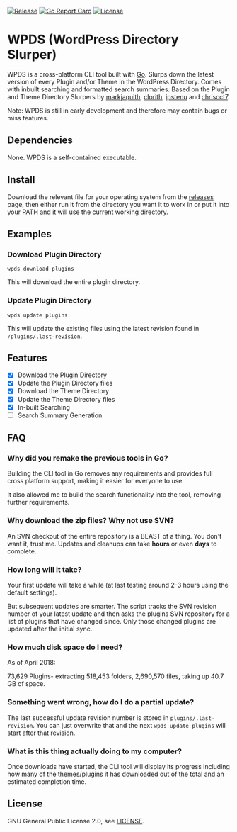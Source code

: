 [![Release](https://img.shields.io/badge/version-v0.4.0-blue.svg)](https://github.com/PeterBooker/WordPress-Directory-Slurper/releases/tag/v0.4.0)
[![Go Report Card](https://goreportcard.com/badge/github.com/PeterBooker/WordPress-Directory-Slurper)](https://goreportcard.com/report/github.com/PeterBooker/WordPress-Directory-Slurper)
[![License](https://img.shields.io/badge/license-GPL--2.0%2B-red.svg)](https://github.com/PeterBooker/WordPress-Directory-Slurper/blob/master/LICENSE)

# WPDS (WordPress Directory Slurper)
WPDS is a cross-platform CLI tool built with [Go](https://golang.org/). Slurps down the latest version of every Plugin and/or Theme in the WordPress Directory. Comes with inbuilt searching and formatted search summaries. Based on the Plugin and Theme Directory Slurpers by [markjaquith](https://github.com/markjaquith/WordPress-Plugin-Directory-Slurper), [clorith](https://github.com/Clorith/WordPress-Plugin-Directory-Slurper), [ipstenu](https://github.com/Ipstenu/WordPress-Theme-Directory-Slurper) and [chriscct7](https://github.com/chriscct7/WordPress-Plugin-Directory-Slurper/).

Note: WPDS is still in early development and therefore may contain bugs or miss features.

## Dependencies

None. WPDS is a self-contained executable.

## Install

Download the relevant file for your operating system from the [releases](https://github.com/PeterBooker/WordPress-Directory-Slurper/releases) page, then either run it from the directory you want it to work in or put it into your PATH and it will use the current working directory.

## Examples

### Download Plugin Directory

```
wpds download plugins
```

This will download the entire plugin directory.

### Update Plugin Directory

```
wpds update plugins
```

This will update the existing files using the latest revision found in `/plugins/.last-revision`.

## Features

- [x] Download the Plugin Directory
- [x] Update the Plugin Directory files
- [x] Download the Theme Directory
- [x] Update the Theme Directory files
- [x] In-built Searching
- [ ] Search Summary Generation

## FAQ

### Why did you remake the previous tools in Go?

Building the CLI tool in Go removes any requirements and provides full cross platform support, making it easier for everyone to use.

It also allowed me to build the search functionality into the tool, removing further requirements.

### Why download the zip files? Why not use SVN?

An SVN checkout of the entire repository is a BEAST of a thing. You don't want it, 
trust me. Updates and cleanups can take **hours** or even **days** to complete.

### How long will it take?

Your first update will take a while (at last testing around 2-3 hours using the default settings).

But subsequent updates are smarter. The script tracks the SVN revision number of your latest update and then asks the plugins SVN repository for a list of plugins that have changed since. Only those changed plugins are updated after the initial sync.

### How much disk space do I need?

As of April 2018:

73,629 Plugins- extracting 518,453 folders, 2,690,570 files, taking up 40.7 GB of space.

### Something went wrong, how do I do a partial update?

The last successful update revision number is stored in `plugins/.last-revision`.
You can just overwrite that and the next `wpds update plugins` will start after that revision.

### What is this thing actually doing to my computer?

Once downloads have started, the CLI tool will display its progress including how many of the themes/plugins it has downloaded out of the total and an estimated completion time.

## License

GNU General Public License 2.0, see [LICENSE](https://github.com/PeterBooker/WordPress-Directory-Slurper/blob/master/LICENSE).